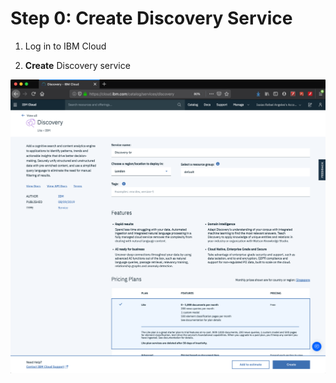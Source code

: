 # Step 0: Create Discovery Service

1. Log in to IBM Cloud

2. **Create** Discovery service

![](../.gitbook/assets/image.png)







